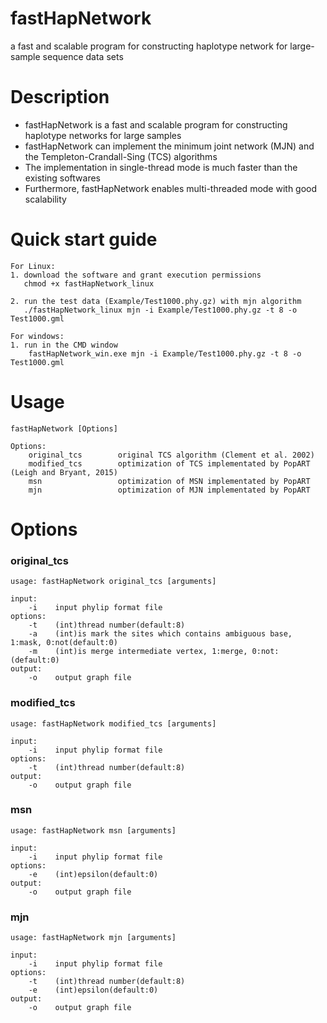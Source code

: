 fastHapNetwork
=========================
a fast and scalable program for constructing haplotype network for large-sample sequence data sets


Description
=========================
* fastHapNetwork is a fast and scalable program for constructing haplotype networks for large samples <br>
* fastHapNetwork can implement the minimum joint network (MJN) and the Templeton-Crandall-Sing (TCS) algorithms <br>
* The implementation in single-thread mode is much faster than the existing softwares <br>
* Furthermore, fastHapNetwork enables multi-threaded mode with good scalability


Quick start guide
========================
    For Linux:
    1. download the software and grant execution permissions
       chmod +x fastHapNetwork_linux

    2. run the test data (Example/Test1000.phy.gz) with mjn algorithm
       ./fastHapNetwork_linux mjn -i Example/Test1000.phy.gz -t 8 -o Test1000.gml

    For windows:
    1. run in the CMD window
        fastHapNetwork_win.exe mjn -i Example/Test1000.phy.gz -t 8 -o Test1000.gml


Usage
========================
    fastHapNetwork [Options]
    
    Options:
        original_tcs        original TCS algorithm (Clement et al. 2002)
        modified_tcs        optimization of TCS implementated by PopART (Leigh and Bryant, 2015)
        msn                 optimization of MSN implementated by PopART
        mjn                 optimization of MJN implementated by PopART
         

Options
========================

### original_tcs

    usage: fastHapNetwork original_tcs [arguments]

    input:
        -i    input phylip format file
    options:
        -t    (int)thread number(default:8)
        -a    (int)is mark the sites which contains ambiguous base, 1:mask, 0:not(default:0)
        -m    (int)is merge intermediate vertex, 1:merge, 0:not:(default:0)
    output:
        -o    output graph file
            

### modified_tcs

    usage: fastHapNetwork modified_tcs [arguments]
    
    input:
        -i    input phylip format file
    options:
        -t    (int)thread number(default:8)
    output:
        -o    output graph file
            
            
### msn

    usage: fastHapNetwork msn [arguments]
         
    input:
        -i    input phylip format file
    options:
        -e    (int)epsilon(default:0)
    output:
        -o    output graph file
            
            
### mjn

    usage: fastHapNetwork mjn [arguments]
         
    input:
        -i    input phylip format file
    options:
        -t    (int)thread number(default:8)
        -e    (int)epsilon(default:0)
    output:
        -o    output graph file

